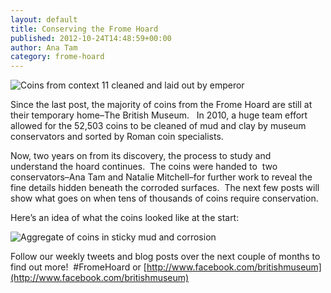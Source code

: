 ```yaml
---
layout: default
title: Conserving the Frome Hoard
published: 2012-10-24T14:48:59+00:00
author: Ana Tam
category: frome-hoard
---
```


![Coins from context 11 cleaned and laid out by emperor](http://farm5.staticflickr.com/4095/4771889550_c6df6a7c86.jpg)

Since the last post, the majority of coins from the Frome Hoard are still at their temporary home–The British Museum.  
In 2010, a huge team effort allowed for the 52,503 coins to be cleaned of mud and clay by museum conservators and sorted
by Roman coin specialists. 

Now, two years on from its discovery, the process to study and understand the hoard continues.  The coins were handed to 
two conservators–Ana Tam and Natalie Mitchell–for further work to reveal the fine details hidden beneath the corroded
surfaces.  The next few posts will show what goes on when tens of thousands of coins require conservation. 

Here’s an idea of what the coins looked like at the start:

![Aggregate of coins in sticky mud and corrosion](http://farm5.staticflickr.com/4138/4774016474_4ba0eab0a3.jpg)

Follow our weekly tweets and blog posts over the next couple of months to find out more!  #FromeHoard or [http://www.facebook.com/britishmuseum](http://www.facebook.com/britishmuseum)
